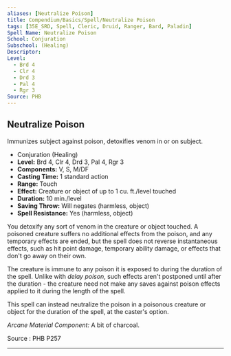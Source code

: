 ```yaml
---
aliases: [Neutralize Poison]
title: Compendium/Basics/Spell/Neutralize Poison
tags: [35E_SRD, Spell, Cleric, Druid, Ranger, Bard, Paladin]
Spell Name: Neutralize Poison
School: Conjuration
Subschool: (Healing)
Descriptor: 
Level:
  - Brd 4
  - Clr 4
  - Drd 3
  - Pal 4
  - Rgr 3
Source: PHB
---
```



## Neutralize Poison

Immunizes subject against poison, detoxifies venom in or on subject.

*   Conjuration (Healing)
*   **Level:** Brd 4, Clr 4, Drd 3, Pal 4, Rgr 3
*   **Components:** V, S, M/DF
*   **Casting Time:** 1 standard action
*   **Range:** Touch
*   **Effect:** Creature or object of up to 1 cu. ft./level touched
*   **Duration:** 10 min./level
*   **Saving Throw:** Will negates (harmless, object)
*   **Spell Resistance:** Yes (harmless, object)

<p>You detoxify any sort of venom in the creature or object touched. A poisoned creature suffers no additional effects from the poison, and any temporary effects are ended, but the spell does not reverse instantaneous effects, such as hit point damage, temporary ability damage, or effects that don't go away on their own.</p><p>The creature is immune to any poison it is exposed to during the duration of the spell. Unlike with <i>delay poison</i>, such effects aren't postponed until after the duration  - the creature need not make any saves against poison effects applied to it during the length of the spell.</p><p>This spell can instead neutralize the poison in a poisonous creature or object for the duration of the spell, at the caster's option.</p><p><i>Arcane Material Component:</i> A bit of charcoal.</p>

Source : PHB P257

---
